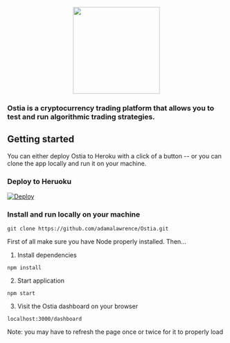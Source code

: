 <p align="center">
    <img src="https://cloud.githubusercontent.com/assets/10917080/19712997/5e3837e4-9b10-11e6-9fd0-7f61a6d1ed97.png" width=200px/>
</p>

### Ostia is a cryptocurrency trading platform that allows you to test and run algorithmic trading strategies.

## Getting started
You can either deploy Ostia to Heroku with a click of a button -- or you can clone the app locally and run it on your machine.

### Deploy to Heruoku
[![Deploy](https://www.herokucdn.com/deploy/button.svg)](https://heroku.com/deploy)


### Install and run locally on your machine
```
git clone https://github.com/adamalawrence/Ostia.git
```
First of all make sure you have Node properly installed. Then...
1. Install dependencies
```
npm install
```
2. Start application
```
npm start
```
3. Visit the Ostia dashboard on your browser
```
localhost:3000/dashboard
```

Note: you may have to refresh the page once or twice for it to properly load
